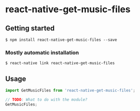 # react-native-get-music-files

## Getting started

`$ npm install react-native-get-music-files --save`

### Mostly automatic installation

`$ react-native link react-native-get-music-files`

## Usage
```javascript
import GetMusicFiles from 'react-native-get-music-files';

// TODO: What to do with the module?
GetMusicFiles;
```
